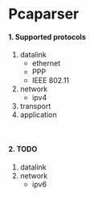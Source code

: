 # Pcaparser

#### 1. Supported protocols
1. datalink
    * ethernet
    * PPP
    * IEEE 802.11
2. network
    * ipv4
3. transport
4. application
</br>

#### 2. TODO
1. datalink
2. network
    * ipv6
